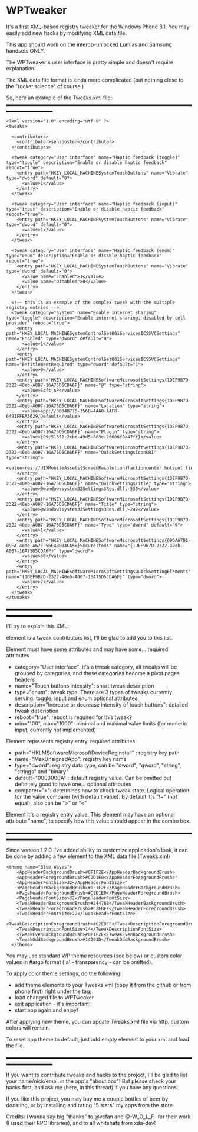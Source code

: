 # WPTweaker
It's a first XML-based registry tweaker for the Windows Phone 8.1.
You may easily add new hacks by modifying XML data file.

This app should work on the interop-unlocked Lumias and Samsung handsets ONLY.

The WPTweaker's user interface is pretty simple and doesn't require explanation. 

The XML data file format is kinda more complicated (but nothing close to the "rocket science" of course )

So, here an example of the Tweaks.xml file:
▬▬▬▬▬▬▬▬▬▬▬▬▬▬▬▬▬▬▬▬▬▬▬▬▬▬▬▬▬▬▬▬▬▬▬▬▬▬▬▬▬▬▬▬▬
```
<?xml version="1.0" encoding="utf-8" ?>
<tweaks>

  <contributors>
    <contributor>sensboston</contributor>
  </contributors>

  <tweak category="User interface" name="Haptic feedback (toggle)" type="toggle" description="Enable or disable haptic feedback" reboot="true">
    <entry path="HKEY_LOCAL_MACHINESystemTouchButtons" name="Vibrate" type="dword" default="0">
      <value>1</value>
    </entry>
  </tweak>

  <tweak category="User interface" name="Haptic feedback (input)" type="input" description="Enable or disable haptic feedback" reboot="true">
    <entry path="HKEY_LOCAL_MACHINESystemTouchButtons" name="Vibrate" type="dword" default="0">
      <value>1</value>
    </entry>
  </tweak>

  <tweak category="User interface" name="Haptic feedback (enum)" type="enum" description="Enable or disable haptic feedback" reboot="true">
    <entry path="HKEY_LOCAL_MACHINESystemTouchButtons" name="Vibrate" type="dword" default="0">
      <value name="Enabled">1</value>
      <value name="Disabled">0</value>
    </entry>
  </tweak>

  <!-- this is an example of the complex tweak with the multiple registry entries -->
  <tweak category="System" name="Enable internet sharing" type="toggle" description="Enable internet sharing, disabled by cell provider" reboot="true">
    <entry path="HKEY_LOCAL_MACHINESystemControlSet001ServicesICSSVCSettings" name="Enabled" type="dword" default="0">
      <value>1</value>
    </entry>
    <entry path="HKEY_LOCAL_MACHINESystemControlSet001ServicesICSSVCSettings" name="EntitlementRequired" type="dword" default="1">
      <value>0</value>
    </entry>
    <entry path="HKEY_LOCAL_MACHINESoftwareMicrosoftSettings{1DEF9B7D-2322-40eb-A007-16A75D5CDA6F}" name="@" type="string">
      <value>Soft AP</value>
    </entry>
    <entry path="HKEY_LOCAL_MACHINESoftwareMicrosoftSettings{1DEF9B7D-2322-40eb-A007-16A75D5CDA6F}" name="Location" type="string">
      <value>app://5B04B775-356B-4AA0-AAF8-6491FFEA5629/Default</value>
    </entry>
    <entry path="HKEY_LOCAL_MACHINESoftwareMicrosoftSettings{1DEF9B7D-2322-40eb-A007-16A75D5CDA6F}" name="Plugin" type="string">
      <value>{09c51652-2cbc-49d5-883e-20606f9a47ff}</value>
    </entry>
    <entry path="HKEY_LOCAL_MACHINESoftwareMicrosoftSettings{1DEF9B7D-2322-40eb-A007-16A75D5CDA6F}" name="QuickSettingsIconURI" type="string">
      <value>res://UIXMobileAssets{ScreenResolution}!actioncenter.hotspot.tier25.png</value>
    </entry>
    <entry path="HKEY_LOCAL_MACHINESoftwareMicrosoftSettings{1DEF9B7D-2322-40eb-A007-16A75D5CDA6F}" name="QuickSettingsTitle" type="string">
      <value>@windowssystem32Settings3Res.dll,-535</value>
    </entry>
    <entry path="HKEY_LOCAL_MACHINESoftwareMicrosoftSettings{1DEF9B7D-2322-40eb-A007-16A75D5CDA6F}" name="Title" type="string">
      <value>@windowssystem32Settings3Res.dll,-242</value>
    </entry>
    <entry path="HKEY_LOCAL_MACHINESoftwareMicrosoftSettings{1DEF9B7D-2322-40eb-A007-16A75D5CDA6F}" name="Type" type="dword" default="0">
      <value>1</value>
    </entry>
    <entry path="HKEY_LOCAL_MACHINESoftwareMicrosoftSettings{69DAA7D1-09EA-4eae-A67E-56E4B0B4CA5B}SecureItems" name="{1DEF9B7D-2322-40eb-A007-16A75D5CDA6F}" type="dword">
      <value>b0</value>
    </entry>
    <entry path="HKEY_LOCAL_MACHINESoftwareMicrosoftSettingsQuickSettingElements" name="{1DEF9B7D-2322-40eb-A007-16A75D5CDA6F}" type="dword">
      <value>7</value>
    </entry>
  </tweak>
</tweaks>
```
▬▬▬▬▬▬▬▬▬▬▬▬▬▬▬▬▬▬▬▬▬▬▬▬▬▬▬▬▬▬▬▬▬▬▬▬▬▬▬▬▬▬▬▬▬

I'll try to explain this XML: 

<contributors> element is a tweak contributors list, I'll be glad to add you to this list.

Element <tweak> must have some attributes and may have some...
required attributes
- category="User interface": it's a tweak category, all tweaks will be grouped by categories, and these categories become a pivot pages headers
- name="Touch buttons intensity": short tweak description
- type="enum": tweak type. There are 3 types of tweaks currently serving: toggle, input and enum
optional attributes
- description="Increase or decrease intensity of touch buttons": detailed tweak description
- reboot="true": reboot is required for this tweak?
- min="100", max="1000": minimal and maximal value limits (for numeric input, currently not implemented)

Element <entry> represents registry entry.
required attributes
- path="HKLMSoftwareMicrosoftDeviceRegInstall" : registry key path
- name="MaxUnsignedApp": registry key name
- type="dword": registry data type, can be "dword", "qword", "string", "strings" and "binary"
- default="0000000A" : default registry value. Can be omitted but definitely good to have one...
optional attributes
- comparer=">": determines how to check tweak state. Logical operation for the value comparer (with default value). By default it's "!=" (not equal), also can be ">" or "<"

Element <value> it's a registry entry value.
This element may have an optional attribute "name", to specify how this value should appear in the combo box.

▬▬▬▬▬▬▬▬▬▬▬▬▬▬▬▬▬▬▬▬▬▬▬▬▬▬▬▬▬▬▬▬▬▬▬▬▬▬▬▬▬▬▬▬▬

Since version 1.2.0 I've added ability to customize application's look, it can be done by adding a few element to the XML data file (Tweaks.xml)
```
<theme name="Blue Waves">
    <AppHeaderBackgroundBrush>#0F1F2E</AppHeaderBackgroundBrush>
    <AppHeaderForegroundBrush>#C2D1E0</AppHeaderForegroundBrush>"
    <AppHeaderFontSize>32</AppHeaderFontSize>"
    <PageHeaderBackgroundBrush>#0F1F2E</PageHeaderBackgroundBrush>
    <PageHeaderForegroundBrush>#C2D1E0</PageHeaderForegroundBrush>
    <PageHeaderFontSize>32</PageHeaderFontSize>
    <TweakHeaderBackgroundBrush>#24476B</TweakHeaderBackgroundBrush>
    <TweakHeaderForegroundBrush>#C2EBFF</TweakHeaderForegroundBrush>
    <TweakHeaderFontSize>22</TweakHeaderFontSize>
    <TweakDescriptionForegroundBrush>#C2EBFF</TweakDescriptionForegroundBrush>
    <TweakDescriptionFontSize>14</TweakDescriptionFontSize>
    <TweakEvenBackgroundBrush>#0F1F2E</TweakEvenBackgroundBrush>
    <TweakOddBackgroundBrush>#14293D</TweakOddBackgroundBrush>
  </theme>
```  
You may use standard WP theme resources (see below) or custom color values in #argb format ('a' - transparency - can be omitted). 

To apply color theme settings, do the following:
* add theme elements to your Tweaks.xml (copy it from the github or from phone first) right under the <tweaks> tag;
* load changed file to WPTweaker
* exit application - it's important!
* start app again and enjoy!

After applying new theme, you can update Tweaks.xml file via http, custom colors will remain. 

To reset app theme to default, just add empty element <theme /> to your xml and load the file.

▬▬▬▬▬▬▬▬▬▬▬▬▬▬▬▬▬▬▬▬▬▬▬▬▬▬▬▬▬▬▬▬▬▬▬▬▬▬▬▬▬▬▬▬▬

If you want to contribute tweaks and hacks to the project, I'll be glad to list your name/nick/email in the app's "about box"! But please check your hacks first, and ask me (here, in this thread) if you have any questions.

If you like this project, you may buy me a couple bottles of beer by donating, or by installing and rating "5 stars" my apps from the store 

Credits: I wanna say big "thanks" to @vcfan and @-W_O_L_F- for their work (I used their RPC libraries), and to all whitehats from xda-dev!
